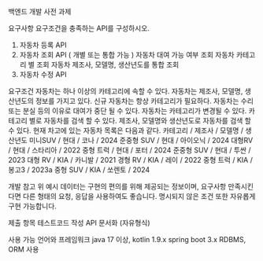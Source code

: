 백엔드 개발 사전 과제

요구사항
요구조건을 충족하는 API를 구성하시오.
1) 자동차 등록 API 
2) 자동차 조회 API ( 개별 또는 통합 가능 )
자동차 대여 가능 여부 조회
자동차 카테고리 별 조회
자동차 제조사, 모델명, 생산년도를 통합 조회
3) 자동차 수정 API 

요구조건
자동차는 하나 이상의 카테고리에 속할 수 있다.
자동차는 제조사, 모델명, 생산년도의 정보를 가지고 있다.
신규 자동차는 항상 카테고리가 필요하다.
자동차는 수리 또는 분실 등의 이유로 대여가 중단 될 수 있다.
자동차는 카테고리가 변경될 수 있다.
카테고리 별로 자동차를 검색 할 수 있다.
제조사, 모델명와 생산년도로 자동차를 검색 할 수 있다.
현재 차고에 있는 자동차 목록은 다음과 같다.
카테고리 / 제조사 / 모델명 / 생산년도
미니SUV / 현대 / 코나 / 2024
준중형 SUV  / 현대 / 아이오닉 / 2024
대형RV / 현대 / 스타리아 / 2022
중형 트럭 / 현대 / 포터 / 2024
준중형 SUV / 현대 / 투싼 / 2023
대형 RV / KIA / 카니발 / 2021
경형 RV / KIA / 레이 / 2022
중형 트럭 / KIA / 봉고3 / 2023a
중형 SUV / KIA / 쏘렌토 / 2024

개발 참고
위 예시 데이터는 구현의 편의를 위해 제공되는 정보이며, 요구사항 만족시킨다면 다른 형태의 요청, 응답을 사용하여도 좋습니다.
명시되지 않은 조건 또한 자유롭게 구현 가능합니다.

제출 항목
테스트코드 작성
API 문서화 (자유형식)

사용 가능 언어와 프레임워크
java 17 이상, kotlin 1.9.x
spring boot 3.x 
RDBMS, ORM 사용
